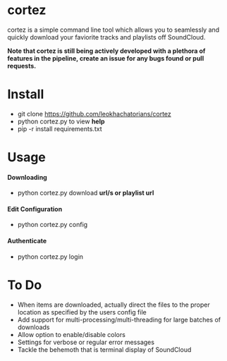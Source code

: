 # cortez

cortez is a simple command line tool which allows you to seamlessly and quickly download your faviorite tracks and playlists off SoundCloud.

**Note that cortez is still being actively developed with a plethora of features in the pipeline, create an issue for any bugs found or pull requests.**

# Install
  - git clone https://github.com/leokhachatorians/cortez
  - python cortez.py to view **help**
  - pip -r install requirements.txt

# Usage
#### Downloading
- python cortez.py download **url/s or playlist url**


#### Edit Configuration
- python cortez.py config


#### Authenticate
- python cortez.py login

# To Do
* When items are downloaded, actually direct the files to the proper location as specified by the users config file
* Add support for multi-processing/multi-threading for large batches of downloads
* Allow option to enable/disable colors
* Settings for verbose or regular error messages
* Tackle the behemoth that is terminal display of SoundCloud

